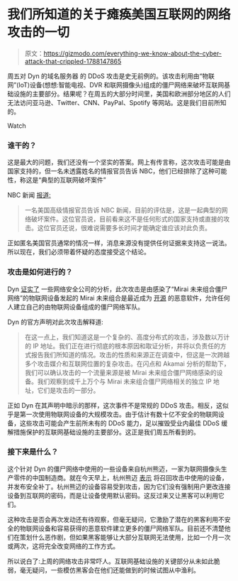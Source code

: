 # 我们所知道的关于瘫痪美国互联网的网络攻击的一切

> 原文：<https://gizmodo.com/everything-we-know-about-the-cyber-attack-that-crippled-1788147865>

周五对 Dyn 的域名服务器 的 DDoS 攻击是史无前例的。该攻击利用由“物联网”(IoT)设备(想想:智能电视、DVR 和联网摄像头)组成的僵尸网络来破坏互联网基础设施的主要部分。结果呢？在周五的大部分时间里，美国和欧洲部分地区的人们无法访问亚马逊、Twitter、CNN、PayPal、Spotify 等网站。这是我们目前所知的。

Watch

### 谁干的？

这是最大的问题，我们还没有一个坚实的答案。网上有传言称，这次攻击可能是由国家支持的，但一名未透露姓名的情报官员告诉 NBC，他们已经排除了这种可能性，称这是“典型的互联网破坏案件”

NBC 新闻 [报道:](http://www.cnbc.com/2016/10/21/major-websites-across-east-coast-knocked-out-in-apparent-ddos-attack.html)

> 一名美国高级情报官员告诉 NBC 新闻，目前的评估是，这是一起典型的网络破坏案件。这位官员说，目前看来这不是任何形式的国家支持或直接的攻击。这位官员还说，很难说需要多长时间才能确定谁应该对此负责。

正如匿名美国官员通常的情况一样，消息来源没有提供任何证据来支持这一说法。所以现在，我们必须带着怀疑的态度接受这个结论。

### 攻击是如何进行的？

Dyn [证实了](http://dyn.com/blog/dyn-statement-on-10212016-ddos-attack/) 一些网络安全公司的分析，此次攻击是由感染了“Mirai 未来组合僵尸网络”的物联网设备发起的 Mirai 未来组合是最近成为 [开源](https://krebsonsecurity.com/2016/10/source-code-for-iot-botnet-mirai-released/) 的恶意软件，允许任何人建立自己的由物联网设备组成的僵尸网络军队。

Dyn 的官方声明对此次攻击解释道:

> 在这一点上，我们知道这是一个复杂的、高度分布式的攻击，涉及数以万计的 IP 地址。我们正在进行彻底的根本原因和取证分析，并将以负责任的方式报告我们所知道的情况。攻击的性质和来源正在调查中，但这是一次跨越多个攻击媒介和互联网位置的复杂攻击。在闪点和 Akamai 分析的帮助下，我们可以确认攻击的一个流量来源是被 Mirai 未来组合僵尸网络感染的设备。我们观察到成千上万个与 Mirai 未来组合僵尸网络相关的独立 IP 地址，它们是攻击的一部分。

正如 Dyn 在其声明中暗示的那样，这次事件不是常规的 DDoS 攻击。相反，这似乎是第一次使用物联网设备的大规模攻击。由于估计有数十亿不安全的物联网设备，这些攻击可能会产生前所未有的 DDoS 能力，足以摧毁受业内最佳 DDoS 缓解措施保护的互联网基础设施的主要部分。这正是我们周五所看到的。

### 接下来是什么？

这个针对 Dyn 的僵尸网络中使用的一些设备来自杭州熊迈，一家为联网摄像头生产零件的中国制造商。就在今天早上，杭州熊迈 [表示](https://www.theguardian.com/technology/2016/oct/24/chinese-webcam-maker-recalls-devices-cyberattack-ddos-internet-of-things-xiongmai) 将召回攻击中使用的设备，并发布安全补丁。杭州熊迈的设备容易受到攻击，因为它们没有强制用户更改连接设备到互联网的密码，而是让设备使用默认密码。这反过来又让黑客可以利用它们。

这种攻击是否会再次发动还有待观察，但毫无疑问，它激励了潜在的黑客利用不安全的物联网设备和容易获得的恶意软件建立更多的僵尸网络军队。目前还不清楚他们在策划什么恶作剧，但如果黑客能够让大部分互联网无法使用，比如一个月一次或两次，这将完全改变网络的工作方式。

所以说白了:上周的网络攻击非常吓人。互联网基础设施的关键部分从未如此脆弱，毫无疑问，一些模仿黑客会在他们还能做到的时候试图从中渔利。